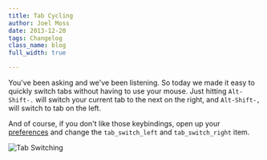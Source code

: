 ```yaml
---
title: Tab Cycling
author: Joel Moss
date: 2013-12-20
tags: Changelog
class_name: blog
full_width: true

---
```


You've been asking and we've been listening. So today we made it easy to quickly switch tabs without having to use your mouse. Just hitting `Alt-Shift-.` will switch your current tab to the next on the right, and `Alt-Shift-,` will switch to tab on the left.

And of course, if you don't like those keybindings, open up your [preferences](https://codio.com/p/preferences) and change the `tab_switch_left` and `tab_switch_right` item.

![Tab Switching](blog/tab-switching.gif)